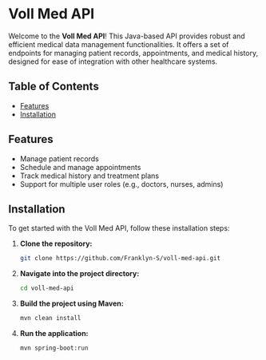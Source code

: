 # Voll Med API

Welcome to the **Voll Med API**! This Java-based API provides robust and efficient medical data management functionalities. It offers a set of endpoints for managing patient records, appointments, and medical history, designed for ease of integration with other healthcare systems.

## Table of Contents

- [Features](#features)
- [Installation](#installation)

## Features

- Manage patient records
- Schedule and manage appointments
- Track medical history and treatment plans
- Support for multiple user roles (e.g., doctors, nurses, admins)

## Installation

To get started with the Voll Med API, follow these installation steps:

1. **Clone the repository:**
   ```bash
   git clone https://github.com/Franklyn-S/voll-med-api.git
    ```
2. **Navigate into the project directory:**
    ```bash
    cd voll-med-api
    ```
3. **Build the project using Maven:**
    ```bash
    mvn clean install
    ```
4. **Run the application:**
    ```bash
   mvn spring-boot:run
   ```
